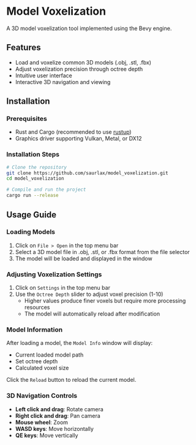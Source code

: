 # Model Voxelization

A 3D model voxelization tool implemented using the Bevy engine.

## Features

- Load and voxelize common 3D models (.obj, .stl, .fbx)
- Adjust voxelization precision through octree depth
- Intuitive user interface
- Interactive 3D navigation and viewing

## Installation

### Prerequisites

- Rust and Cargo (recommended to use [rustup](https://rustup.rs/))
- Graphics driver supporting Vulkan, Metal, or DX12

### Installation Steps

```bash
# Clone the repository
git clone https://github.com/saurlax/model_voxelization.git
cd model_voxelization

# Compile and run the project
cargo run --release
```

## Usage Guide

### Loading Models

1. Click on `File > Open` in the top menu bar
2. Select a 3D model file in .obj, .stl, or .fbx format from the file selector
3. The model will be loaded and displayed in the window

### Adjusting Voxelization Settings

1. Click on `Settings` in the top menu bar
2. Use the `Octree Depth` slider to adjust voxel precision (1-10)
   - Higher values produce finer voxels but require more processing resources
   - The model will automatically reload after modification

### Model Information

After loading a model, the `Model Info` window will display:

- Current loaded model path
- Set octree depth
- Calculated voxel size

Click the `Reload` button to reload the current model.

### 3D Navigation Controls

- **Left click and drag**: Rotate camera
- **Right click and drag**: Pan camera
- **Mouse wheel**: Zoom
- **WASD keys**: Move horizontally
- **QE keys**: Move vertically
